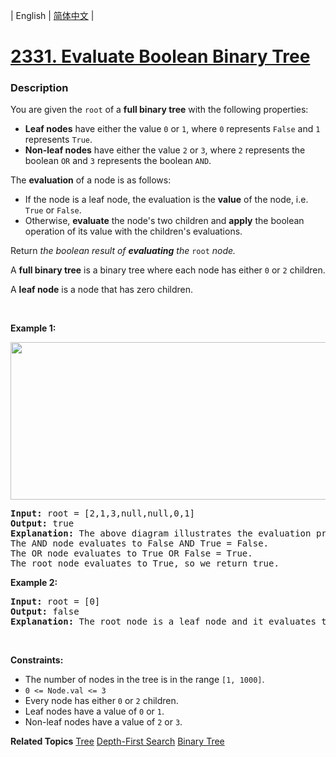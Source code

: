 | English | [简体中文](README.md) |

# [2331. Evaluate Boolean Binary Tree](https://leetcode.cn/problems/evaluate-boolean-binary-tree)
 ### Description
<p>You are given the <code>root</code> of a <strong>full binary tree</strong> with the following properties:</p>

<ul>
	<li><strong>Leaf nodes</strong> have either the value <code>0</code> or <code>1</code>, where <code>0</code> represents <code>False</code> and <code>1</code> represents <code>True</code>.</li>
	<li><strong>Non-leaf nodes</strong> have either the value <code>2</code> or <code>3</code>, where <code>2</code> represents the boolean <code>OR</code> and <code>3</code> represents the boolean <code>AND</code>.</li>
</ul>

<p>The <strong>evaluation</strong> of a node is as follows:</p>

<ul>
	<li>If the node is a leaf node, the evaluation is the <strong>value</strong> of the node, i.e. <code>True</code> or <code>False</code>.</li>
	<li>Otherwise, <strong>evaluate</strong> the node&#39;s two children and <strong>apply</strong> the boolean operation of its value with the children&#39;s evaluations.</li>
</ul>

<p>Return<em> the boolean result of <strong>evaluating</strong> the </em><code>root</code><em> node.</em></p>

<p>A <strong>full binary tree</strong> is a binary tree where each node has either <code>0</code> or <code>2</code> children.</p>

<p>A <strong>leaf node</strong> is a node that has zero children.</p>

<p>&nbsp;</p>
<p><strong class="example">Example 1:</strong></p>
<img alt="" src="https://assets.leetcode.com/uploads/2022/05/16/example1drawio1.png" style="width: 700px; height: 252px;" />
<pre>
<strong>Input:</strong> root = [2,1,3,null,null,0,1]
<strong>Output:</strong> true
<strong>Explanation:</strong> The above diagram illustrates the evaluation process.
The AND node evaluates to False AND True = False.
The OR node evaluates to True OR False = True.
The root node evaluates to True, so we return true.</pre>

<p><strong class="example">Example 2:</strong></p>

<pre>
<strong>Input:</strong> root = [0]
<strong>Output:</strong> false
<strong>Explanation:</strong> The root node is a leaf node and it evaluates to false, so we return false.
</pre>

<p>&nbsp;</p>
<p><strong>Constraints:</strong></p>

<ul>
	<li>The number of nodes in the tree is in the range <code>[1, 1000]</code>.</li>
	<li><code>0 &lt;= Node.val &lt;= 3</code></li>
	<li>Every node has either <code>0</code> or <code>2</code> children.</li>
	<li>Leaf nodes have a value of <code>0</code> or <code>1</code>.</li>
	<li>Non-leaf nodes have a value of <code>2</code> or <code>3</code>.</li>
</ul>

**Related Topics**  [Tree](https://leetcode.cn/tag/tree) [Depth-First Search](https://leetcode.cn/tag/depth-first-search) [Binary Tree](https://leetcode.cn/tag/binary-tree) 